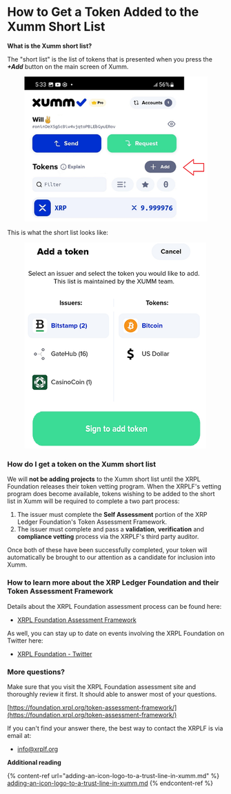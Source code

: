 # How to Get a Token Added to the Xumm Short List

**What is the Xumm short list?**

The "short list" is the list of tokens that is presented when you press the _**+Add**_ button on the main screen of Xumm.

<figure><img src="../.gitbook/assets/Short List - 1.png" alt=""><figcaption></figcaption></figure>

This is what the short list looks like:

<figure><img src="../.gitbook/assets/Short List - 2 (1).png" alt=""><figcaption></figcaption></figure>

### **How do I get a token on the Xumm short list**&#x20;

We will **not be adding projects** to the Xumm short list until the XRPL Foundation releases their token vetting program. When the XRPLF's vetting program does become available, tokens wishing to be added to the short list in Xumm will be required to complete a two part process:

1. The issuer must complete the **Self Assessment** portion of the XRP Ledger Foundation's Token Assessment Framework.
2. The issuer must complete and pass a **validation**, **verification** and **compliance vetting** process via the XRPLF's third party auditor.

Once both of these have been successfully completed, your token will automatically be brought to our attention as a candidate for inclusion into Xumm.

### **How to learn more about the XRP Ledger Foundation and their Token Assessment Framework**

Details about the XRPL Foundation assessment process can be found here:

* [XRPL Foundation Assessment Framework](https://foundation.xrpl.org/token-assessment-framework/)

As well, you can stay up to date on events involving the XRPL Foundation on Twitter here:

* [XRPL Foundation - Twitter](https://twitter.com/XRPLF)

### **More questions?**

Make sure that you visit the XRPL Foundation assessment site and thoroughly review it first. It should able to answer most of your questions.

[https://foundation.xrpl.org/token-assessment-framework/](https://foundation.xrpl.org/token-assessment-framework/)

&#x20;If you can't find your answer there, the best way to contact the XRPLF is via email at:

* [info@xrplf.org](mailto:info@xrplf.org)

&#x20;

**Additional reading**

{% content-ref url="adding-an-icon-logo-to-a-trust-line-in-xumm.md" %}
[adding-an-icon-logo-to-a-trust-line-in-xumm.md](adding-an-icon-logo-to-a-trust-line-in-xumm.md)
{% endcontent-ref %}
